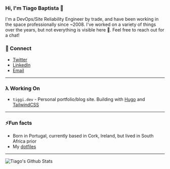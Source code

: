 ### Hi, I'm Tiago Baptista 👋

I'm a DevOps/Site Reliability Engineer by trade, and have been working in the space professionally since ~2008. I've worked on a variety of things over the years, but not everything is visible here 🤨.
Feel free to reach out for a chat!

### 💬 Connect
- [Twitter](https://twitter.com/SurrealTiggi)
- [LinkedIn](https://www.linkedin.com/in/SurrealTiggi)
- [Email](mailto:hey@tiggi.dev)

---

### λ Working On
- `tiggi.dev` - Personal portfolio/blog site. Building with [Hugo](https://gohugo.io/) and [TailwindCSS](https://www.tailwindcss.com/)

---

### ⚡Fun facts
- Born in Portugal, currently based in Cork, Ireland, but lived in South Africa prior
- My [dotfiles](https://github.com/SurrealTiggi/dotfiles)

---

<img align="left" alt="Tiago's Github Stats" src="https://github-readme-stats.vercel.app/api?username=surrealtiggi&show_icons=true&hide_border=true" />

<sub></sub>
